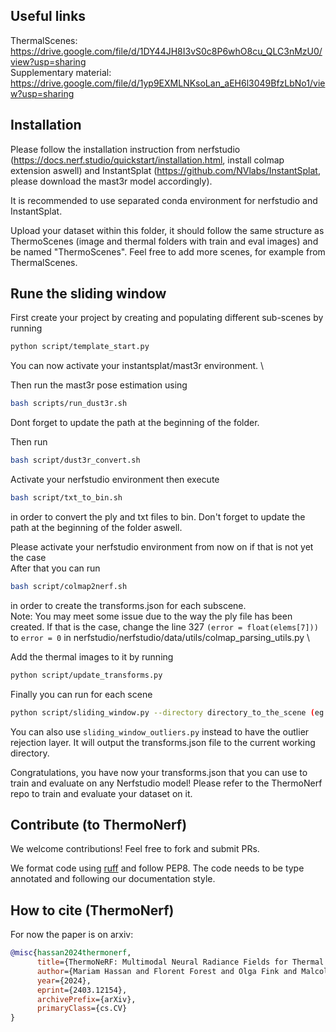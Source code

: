 ## Useful links
ThermalScenes: https://drive.google.com/file/d/1DY44JH8I3vS0c8P6whO8cu_QLC3nMzU0/view?usp=sharing \
Supplementary material: https://drive.google.com/file/d/1yp9EXMLNKsoLan_aEH6l3049BfzLbNo1/view?usp=sharing



## Installation
Please follow the installation instruction from nerfstudio (https://docs.nerf.studio/quickstart/installation.html, install colmap extension aswell) and InstantSplat (https://github.com/NVlabs/InstantSplat, please download the mast3r model accordingly). 

It is recommended to use separated conda environment for nerfstudio and InstantSplat. 

Upload your dataset within this folder, it should follow the same structure as ThermoScenes (image and thermal folders with train and eval images) and be named "ThermoScenes". Feel free to add more scenes, for example from ThermalScenes.

## Rune the sliding window

First create your project by creating and populating different sub-scenes by running 

```bash
python script/template_start.py
```

You can now activate your instantsplat/mast3r environment. \


Then run the mast3r pose estimation using 
```bash
bash scripts/run_dust3r.sh
```
Dont forget to update the path at the beginning of the folder.

Then run 
```bash
bash script/dust3r_convert.sh
```
Activate your nerfstudio environment then execute 
```bash 
bash script/txt_to_bin.sh
```
in order to convert the ply and txt files to bin.  Don't forget to update the path at the beginning of the folder aswell.

Please activate your nerfstudio environment from now on if that is not yet the case  \
After that you can run 
```bash
bash script/colmap2nerf.sh
```

 in order to create the transforms.json for each subscene.\
Note: You may meet some issue due to the way the ply file has been created. If that is the case, change the line 327 `(error = float(elems[7]))` to `error = 0` in nerfstudio/nerfstudio/data/utils/colmap_parsing_utils.py \

Add the thermal images to it by running 
```bash
python script/update_transforms.py
```

Finally you can run for each scene 
```bash
python script/sliding_window.py --directory directory_to_the_scene (eg project/dust3r/trees)
```
You can also use `sliding_window_outliers.py` instead to have the outlier rejection layer. It will output the transforms.json file to the current working directory. 


Congratulations, you have now your transforms.json that you can use to train and evaluate on any Nerfstudio model! Please refer to the ThermoNerf repo to train and evaluate your dataset on it.






## Contribute (to ThermoNerf)

We welcome contributions! Feel free to fork and submit PRs.

We format code using [ruff](https://docs.astral.sh/ruff) and follow PEP8.
The code needs to be type annotated and following our documentation style.

## How to cite (ThermoNerf)

For now the paper is on arxiv:

```bibtex
@misc{hassan2024thermonerf,
      title={ThermoNeRF: Multimodal Neural Radiance Fields for Thermal Novel View Synthesis},
      author={Mariam Hassan and Florent Forest and Olga Fink and Malcolm Mielle},
      year={2024},
      eprint={2403.12154},
      archivePrefix={arXiv},
      primaryClass={cs.CV}
}
```

